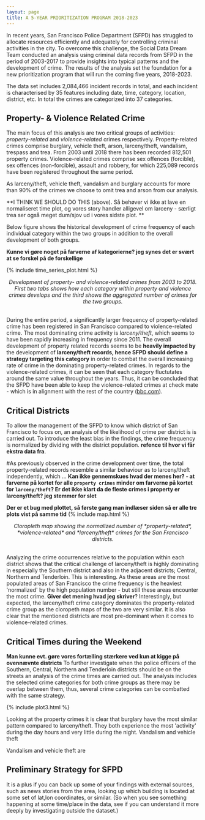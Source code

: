 ```yaml
---
layout: page
title: A 5-YEAR PRIORITIZATION PROGRAM 2018-2023
---
```


In recent years, San Francisco Police Department (SFPD) has struggled to allocate resources efficiently and adequately for controlling criminal activities in the city. 
To overcome this challenge, the Social Data Dream Team conducted an analysis using criminal data records from SFPD in the period of 2003-2017 to provide insights into typical patterns and the development of crime. The results of the analysis set the foundation for a new prioritization program that will run the coming five years, 2018-2023.

The data set includes 2,084,466 incident records in total, and each incident is characterised by 35 features including date, time, category, location, district, etc. In total the crimes are categorized into 37 categories. 

## Property- & Violence Related Crime
The main focus of this analysis are two critical groups of activities: *property-related* and *violence-related* crimes respectively. Property-related crimes comprise burglary, vehicle theft, arson, larceny/theft, vandalism, trespass and trea. From 2003 until 2018 there has been recorded 812,501 property crimes. Violence-related crimes comprise sex offences (forcible), sex offences (non-forcible), assault and robbery, for which 225,089 records have been registered throughout the same period.

As larceny/theft, vehicle theft, vandalism and burglary accounts for more than 90% of the crimes we choose to omit trea and arson from our analysis. 

**I THINK WE SHOULD DO THIS (above). Så behøver vi ikke at lave en normaliseret time plot, og vores story handler alligevel om larceny - særligt trea ser også meget dum/sjov ud i vores sidste plot. **

Below figure shows the historical development of crime frequency of each individual category within the two groups in addition to the overall development of both groups. 

**Kunne vi gøre noget på farverne af kategorierne? jeg synes det er svært at se forskel på de forskellige**


{% include time_series_plot.html %}
<center> <em> Development of property- and violence-related crimes from 2003 to 2018. First two tabs shows how each category within property and violence crimes develops and the third shows the aggregated number of crimes for the two groups. </em> </center><br>


During the entire period, a significantly larger frequency of property-related crime has been registered in San Francisco compared to violence-related crime. The most dominating crime activity is *larceny/theft*, which seems to have been rapidly increasing in frequency since 2011. The overall development of property related records seems to be **heavily impacted by** the development of **larceny/theft records, hence SFPD should define a strategy targeting this category** in order to combat the overall increasing rate of crime in the dominating property-related crimes.  In regards to the violence-related crimes, it can be seen that each category fluctutates around the same value throughout the years. Thus, it can be concluded that the SFPD have been able to keep the violence-related crimes at check mate - which is in alignment with the rest of the country ([bbc.com](https://www.bbc.com/news/57581270)).



## Critical Districts
To allow the management of the SFPD to know which district of San Francisco to focus on, an analysis of the likelihood of crime per district is is carried out. To introduce the least bias in the findings, the crime frequency is normalized by dividing with the district population. **refence til hvor vi får ekstra data fra**.

#As previously observed in the crime development over time, the total property-related records resemble a similar behaviour as to larceny/theft independently, which ... **Kan ikke gennemskues hvad der menes her? - at farverne på kortet for alle `property crimes` minder om farverne på kortet for `larceny/theft`? Er det ikke klart da de fleste crimes i property er larceny/theft? jeg stemmer for slet**


**Der er et bug med plottet, så første gang man indlæser siden så er alle tre plots vist på samme tid**
{% include map.html %}
<center> <em> Cloropleth map showing the normalized number of *property-related*, *violence-related* and *larceny/theft* crimes for the San Francisco districts. </em> </center><br>


Analyzing the crime occurrences relative to the population within each district shows that the critical challenge of larceny/theft is highly dominating in especially the Southern district and also in the adjacent districts; Central, Northern and Tenderloin. This is interesting. As these areas are the most populated areas of San Francisco the crime frequency is the heaviest 'normalized' by the high population number - but still these areas encounter the most crime. **Giver det mening hvad jeg skriver**? Interestingly, but expected, the larceny/theft crime category dominates the property-related crime group as the cloropeth maps of the two are very similar. It is also clear that the mentioned districts are most pre-dominant when it comes to violence-related crimes.

## Critical Times during the Weekend
**Man kunne evt. gøre vores fortælling stærkere ved kun at kigge på ovennævnte districts**
To further investigate when the police officers of the Southern, Central, Northern and Tenderloin districts should be on the streets an analysis of the crime times are carried out. The analysis includes the selected crime categories for both crime groups as there may be overlap between them, thus, several crime categories can be combatted with the same strategy.


{% include plot3.html %}

Looking at the property crimes it is clear that burglary have the most similar pattern compared to larceny/theft. They both experience the most 'activity' during the day hours and very little during the night. Vandalism and vehicle theft


Vandalism and vehicle theft are 


## Preliminary Strategy for SFPD


It is a plus if you can back up some of your findings with external sources, such as news stories from the area, looking up which building is located at some set of lat,lon coordinates, or similar. (So when you see something happening at some time/place in the data, see if you can understand it more deeply by investigating outside the dataset.)